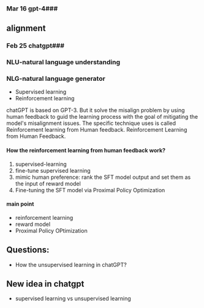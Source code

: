 ### Mar 16 gpt-4###
alignment
---
### Feb 25 chatgpt###

### NLU-natural language understanding

### NLG-natural language generator
- Supervised learning
- Reinforcement learning


chatGPT is based on GPT-3. But it solve the misalign problem by using human feedback to guid the learning process with the goal of mitigating the model's
misalignment issues. The specific technique uses is called Reinforcement learning from Human feedback.
Reinforcement Learning from Human Feedback.

#### How the reinforcement learning from human feedback work?
  1. supervised-learning
  2. fine-tune supervised learning
  3. mimic human preference: rank the SFT model output and set them as the input of reward model
  4. Fine-tuning the SFT model via Proximal Policy Optimization
#### main point
- reinforcement learning
- reward model
- Proximal Policy OPtimization
## Questions:
- How the unsupervised learning in chatGPT?
## New idea in chatgpt
- supervised learning vs unsupervised learning

